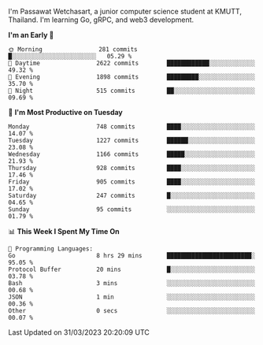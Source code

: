 
I'm Passawat Wetchasart, a junior computer science student at KMUTT, Thailand. I'm learning Go, gRPC, and web3 development.



<!--START_SECTION:waka-->
**I'm an Early 🐤** 

```text
🌞 Morning                281 commits         █░░░░░░░░░░░░░░░░░░░░░░░░   05.29 % 
🌆 Daytime                2622 commits        ████████████░░░░░░░░░░░░░   49.32 % 
🌃 Evening                1898 commits        █████████░░░░░░░░░░░░░░░░   35.70 % 
🌙 Night                  515 commits         ██░░░░░░░░░░░░░░░░░░░░░░░   09.69 % 
```
📅 **I'm Most Productive on Tuesday** 

```text
Monday                   748 commits         ████░░░░░░░░░░░░░░░░░░░░░   14.07 % 
Tuesday                  1227 commits        ██████░░░░░░░░░░░░░░░░░░░   23.08 % 
Wednesday                1166 commits        █████░░░░░░░░░░░░░░░░░░░░   21.93 % 
Thursday                 928 commits         ████░░░░░░░░░░░░░░░░░░░░░   17.46 % 
Friday                   905 commits         ████░░░░░░░░░░░░░░░░░░░░░   17.02 % 
Saturday                 247 commits         █░░░░░░░░░░░░░░░░░░░░░░░░   04.65 % 
Sunday                   95 commits          ░░░░░░░░░░░░░░░░░░░░░░░░░   01.79 % 
```


📊 **This Week I Spent My Time On** 

```text
💬 Programming Languages: 
Go                       8 hrs 29 mins       ████████████████████████░   95.05 % 
Protocol Buffer          20 mins             █░░░░░░░░░░░░░░░░░░░░░░░░   03.78 % 
Bash                     3 mins              ░░░░░░░░░░░░░░░░░░░░░░░░░   00.68 % 
JSON                     1 min               ░░░░░░░░░░░░░░░░░░░░░░░░░   00.36 % 
Other                    0 secs              ░░░░░░░░░░░░░░░░░░░░░░░░░   00.07 % 
```


 Last Updated on 31/03/2023 20:20:09 UTC
<!--END_SECTION:waka-->

<!--
**markpassawat/markpassawat** is a ✨ _special_ ✨ repository because its `README.md` (this file) appears on your GitHub profile.

Here are some ideas to get you started:

- 🔭 I’m currently working on ...
- 🌱 I’m currently learning ...
- 👯 I’m looking to collaborate on ...
- 🤔 I’m looking for help with ...
- 💬 Ask me about ...
- 📫 How to reach me: ...
- 😄 Pronouns: He/Him
- ⚡ Fun fact: ...
-->
